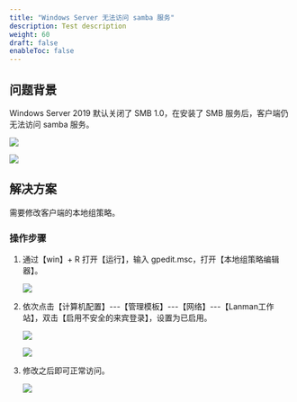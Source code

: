 ```yaml
---
title: "Windows Server 无法访问 samba 服务"
description: Test description
weight: 60
draft: false
enableToc: false
---
```



## 问题背景

Windows Server 2019 默认关闭了 SMB 1.0，在安装了 SMB 服务后，客户端仍无法访问 samba 服务。

![](../../../_images/win2019_use_samba_1.png)

![](../../../_images/win2019_use_samba_2.png)
## 解决方案

需要修改客户端的本地组策略。

### 操作步骤

1. 通过【win】+ R 打开【运行】，输入 gpedit.msc，打开【本地组策略编辑器】。

   ![](../../../_images/win2019_use_samba_3.png)

2. 依次点击【计算机配置】---【管理模板】---【网络】---【Lanman工作站】，双击【启用不安全的来宾登录】，设置为已启用。

   ![](../../../_images/win2019_use_samba_4.png)

   ![](../../../_images/win2019_use_samba_5.png)

3. 修改之后即可正常访问。

   ![](../../../_images/win2019_use_samba_6.png)